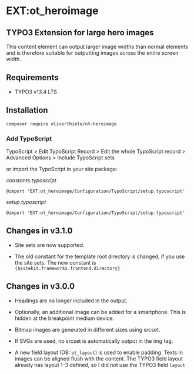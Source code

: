 
# EXT:ot_heroimage

## TYPO3 Extension for large hero images

This content element can output larger image widths than normal elements and
is therefore suitable for outputting images across the entire screen width.


## Requirements

* TYPO3 v13.4 LTS

## Installation

`composer require oliverthiele/ot-heroimage`

### Add TypoScript

TypoScript > Edit TypoScript Record > Edit the whole TypoScript record > Advanced Options > Include TypoScript sets

or import the TypoScript in your site package:

_constants.typoscript_
```typo3_typoscript
@import 'EXT:ot_heroimage/Configuration/TypoScript/setup.typoscript'
```
_setup.typoscript_
```typo3_typoscript
@import 'EXT:ot_heroimage/Configuration/TypoScript/setup.typoscript'
```

## Changes in v3.1.0

- Site sets are now supported.

- The old constant for the template root directory is changed,
  if you use the site sets.
  The new constant is `{$sitekit.frameworks.frontend.directory}`

## Changes in v3.0.0

- Headings are no longer included in the output.

- Optionally, an additional image can be added for a smartphone. This is hidden at the breakpoint medium device.

- Bitmap images are generated in different sizes using srcset.

- If SVGs are used, no srcset is automatically output in the img tag.

- A new field layout (DB: `ot_layout`) is used to enable padding.
  Texts in images can be aligned flush with the content. The TYPO3 field layout already has layout 1-3 defined,
  so I did not use the TYPO3 field `layout`

